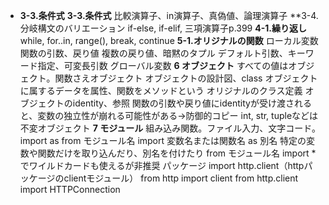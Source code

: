 * **3-3.条件式**
**3-3.条件式**
比較演算子、in演算子、真偽値、論理演算子
**3-4.分岐構文のバリエーション
if-else, if-elif, 三項演算子p.399
**4-1.繰り返し**
while, for..in, range(), break, continue
**5-1.オリジナルの関数**
ローカル変数
関数の引数、戻り値
複数の戻り値、暗黙のタプル
デフォルト引数、キーワード指定、可変長引数
グローバル変数
**6 オブジェクト**
すべての値はオブジェクト。関数さえオブジェクト
オブジェクトの設計図、class
オブジェクトに属するデータを属性、関数をメソッドという
オリジナルのクラス定義
オブジェクトのidentity、参照
関数の引数や戻り値にidentityが受け渡されると、変数の独立性が崩れる可能性がある→防御的コピー
int, str, tupleなどは不変オブジェクト
**7 モジュール**
組み込み関数。ファイル入力、文字コード。
import as
from モジュール名 import 変数名または関数名 as 別名
特定の変数や関数だけを取り込んだり、別名を付けたり
from モジュール名 import * でワイルドカードも使えるが非推奨
パッケージ
import http.client（httpパッケージのclientモジュール）
from http import client
from http.client import HTTPConnection